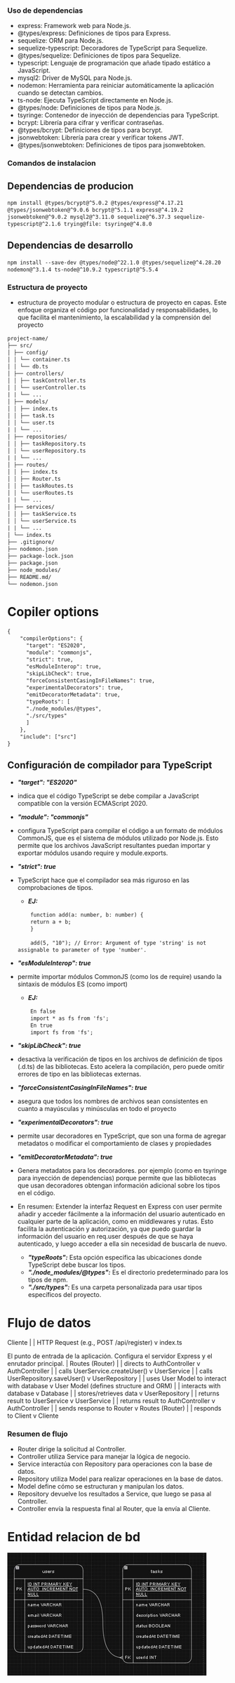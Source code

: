 ### Uso de dependencias
- express: Framework web para Node.js.
- @types/express: Definiciones de tipos para Express.
- sequelize: ORM para Node.js.
- sequelize-typescript: Decoradores de TypeScript para Sequelize.
- @types/sequelize: Definiciones de tipos para Sequelize.
- typescript: Lenguaje de programación que añade tipado estático a JavaScript.
- mysql2: Driver de MySQL para Node.js.
- nodemon: Herramienta para reiniciar automáticamente la aplicación cuando se detectan cambios.
- ts-node: Ejecuta TypeScript directamente en Node.js.
- @types/node: Definiciones de tipos para Node.js.
- tsyringe: Contenedor de inyección de dependencias para TypeScript.
- bcrypt: Librería para cifrar y verificar contraseñas.
- @types/bcrypt: Definiciones de tipos para bcrypt.
- jsonwebtoken: Librería para crear y verificar tokens JWT.
- @types/jsonwebtoken: Definiciones de tipos para jsonwebtoken.

### Comandos de instalacion 

## Dependencias de producion
```text
npm install @types/bcrypt@^5.0.2 @types/express@^4.17.21 @types/jsonwebtoken@^9.0.6 bcrypt@^5.1.1 express@^4.19.2 jsonwebtoken@^9.0.2 mysql2@^3.11.0 sequelize@^6.37.3 sequelize-typescript@^2.1.6 trying@file: tsyringe@^4.8.0
```

## Dependencias de desarrollo

```text
npm install --save-dev @types/node@^22.1.0 @types/sequelize@^4.28.20 nodemon@^3.1.4 ts-node@^10.9.2 typescript@^5.5.4
```

### Estructura de proyecto 
-  estructura de proyecto modular o estructura de proyecto en capas. Este enfoque organiza el código por funcionalidad y responsabilidades, lo que facilita el mantenimiento, la escalabilidad y la comprensión del proyecto

```text
project-name/
├── src/
│ ├── config/
│ │ └── container.ts
│ │ └── db.ts
│ ├── controllers/
│ │ ├── taskController.ts
│ │ └── userController.ts
| | └── ...
│ ├── models/
│ │ ├── index.ts
│ │ ├── task.ts
│ │ └── user.ts
| | └── ...
│ ├── repositories/
│ │ ├── taskRepository.ts
│ │ └── userRepository.ts
| | └── ...
│ ├── routes/
│ │ ├── index.ts
│ │ ├── Router.ts
│ │ ├── taskRoutes.ts
│ │ └── userRoutes.ts
| | └── ...
│ ├── services/
│ │ ├── taskService.ts
│ │ └── userService.ts
| | └── ...
│ └── index.ts
├── .gitignore/
├── nodemon.json
├── package-lock.json
├── package.json
├── node_modules/
├── README.md/
└── nodemon.json
```

# Copiler options 

```text
{
    "compilerOptions": {
      "target": "ES2020",
      "module": "commonjs",
      "strict": true,
      "esModuleInterop": true,
      "skipLibCheck": true,
      "forceConsistentCasingInFileNames": true,
      "experimentalDecorators": true,
      "emitDecoratorMetadata": true,
      "typeRoots": [
      "./node_modules/@types",
      "./src/types"
      ]
    },
    "include": ["src"]
}
```

## Configuración de compilador para TypeScript


- ***"target": "ES2020"***
- indica que el código TypeScript se debe compilar a JavaScript compatible con la versión ECMAScript 2020.

- ***"module": "commonjs"***
- configura TypeScript para compilar el código a un formato de módulos CommonJS, que es el sistema de módulos utilizado por Node.js. Esto permite que los archivos JavaScript resultantes puedan importar y exportar módulos usando require y module.exports.

- ***"strict": true***
-  TypeScript hace que el compilador sea más riguroso en las comprobaciones de tipos.
    - ***EJ:*** 
    ```text
        function add(a: number, b: number) {
        return a + b;
        }

        add(5, "10"); // Error: Argument of type 'string' is not assignable to parameter of type 'number'.
    ```

- ***"esModuleInterop": true***
-  permite importar módulos CommonJS (como los de require) usando la sintaxis de módulos ES (como import)
    - ***EJ:***
    ```text
        En false 
        import * as fs from 'fs';
        En true
        import fs from 'fs';
    ```

- ***"skipLibCheck": true***
- desactiva la verificación de tipos en los archivos de definición de tipos (.d.ts) de las bibliotecas. Esto acelera la compilación, pero puede omitir errores de tipo en las bibliotecas externas.

- ***"forceConsistentCasingInFileNames": true***
- asegura que todos los nombres de archivos sean consistentes en cuanto a mayúsculas y minúsculas en todo el proyecto

- ***"experimentalDecorators": true***
- permite usar decoradores en TypeScript, que son una forma de agregar metadatos o modificar el comportamiento de clases y propiedades

-  ***"emitDecoratorMetadata": true***
- Genera metadatos para los decoradores. por ejemplo (como en tsyringe para inyección de dependencias) porque permite que las bibliotecas que usan decoradores obtengan información adicional sobre los tipos en el código.

- En resumen: Extender la interfaz Request en Express con user permite añadir y acceder fácilmente a la información del usuario autenticado en cualquier parte de la aplicación, como en middlewares y rutas. Esto facilita la autenticación y autorización, ya que puedo guardar la información del usuario en req.user después de que se haya autenticado, y luego acceder a ella sin necesidad de buscarla de nuevo.

    - ***"typeRoots":*** Esta opción especifica las ubicaciones donde TypeScript debe buscar los tipos.
    - ***"./node_modules/@types":*** Es el directorio predeterminado para los tipos de npm.
    - ***"./src/types":*** Es una carpeta personalizada para usar tipos específicos del proyecto.

# Flujo de datos
Cliente
   |
   | HTTP Request (e.g., POST /api/register)
   v
index.ts 

El punto de entrada de la aplicación. Configura el servidor Express y el enrutador principal.
   |
Routes (Router)
   |
   | directs to AuthController
   v
AuthController
   |
   | calls UserService.createUser()
   v
UserService
   |
   | calls UserRepository.saveUser()
   v
UserRepository
   |
   | uses User Model to interact with database
   v
User Model (defines structure and ORM)
   |
   | interacts with database
   v
Database
   |
   | stores/retrieves data
   v
UserRepository
   |
   | returns result to UserService
   v
UserService
   |
   | returns result to AuthController
   v
AuthController
   |
   | sends response to Router
   v
Routes (Router)
   |
   | responds to Client
   v
Cliente

### Resumen de flujo 
- Router dirige la solicitud al Controller.
- Controller utiliza Service para manejar la lógica de negocio.
- Service interactúa con Repository para operaciones con la base de datos.
- Repository utiliza Model para realizar operaciones en la base de datos.
- Model define cómo se estructuran y manipulan los datos.
- Repository devuelve los resultados a Service, que luego se pasa al Controller.
- Controller envía la respuesta final al Router, que la envía al Cliente.



# Entidad relacion de bd
![Logo de Mi Proyecto](ejBD.JPG)
